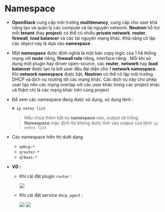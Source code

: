 # Namespace
- **OpenStack** cung cấp môi trường **multitenancy**, cung cấp cho user khả năng tạo vả quản lý các compute và tài nguyên network. **Neutron** hỗ trợ mỗi **tenant** (hay **project**) có thể có nhiều **private network**, **router**, **firewall**, **load balancer** và các tài nguyên mạng khác. Khả năng cô lập các object này là dựa vào **namespace** .
- Một **namespace** được định nghĩa là một bản copy logic của 1 hệ thống mạng với **route** riêng, **firewall rule** riêng, interface riêng . Mỗi khi sử dụng một plugin hay driver open-source, các **router**, **network** hay **load balancer** được tạo ra bởi user đều đại diện cho 1 **network namespace** . Khi **network namespace** được bật, **Neutron** có thể cô lập môi trường DHCP và dịch vụ routing tới các mạng khác. Các dịch vụ này cho phép user tạo nên các mạng overlap với các user khác trong các project khác và thậm chí là các mạng khác trên cùng project
- Để xem các namespace đang được sử dụng, sử dụng lệnh :
    ```
    # ip netns list
    ```
    > Nếu chưa thêm bất kỳ **namespace** nào, output sẽ trống. **Namespace** mặc định thì không được tính vào output của lệnh `ip netns list`

- Các namespace hiển thị dưới dạng
    - `qdhcp-*`
    - `qrouter-*`
    - `qlbaas-*`
- **VD :**
    - Khi cài đặt plugin `router` :

        <img src=https://i.imgur.com/6nAxmjN.png>
    
    - Khi cài đặt service `dhcp_agent` :

        <img src=https://i.imgur.com/pYRDlRR.png>

        <img src=https://i.imgur.com/8Q81RzM.png>